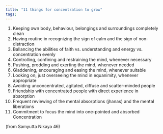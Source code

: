 ```yaml
---
title: "11 things for concentration to grow"
tags: 
---
```


 
1. Keeping own body, behaviour, belongings and surroundings completely clean 
2. Having routine in recognizing the sign of calm and the sign of non-distraction 
3. Ballancing the abilities of faith vs. understanding and energy vs. concentration evenly 
4. Controlling, confining and restraining the mind, whenever necessary 
5. Pushing, prodding and exerting the mind, whenever needed 
6. Gladdening, encouraging and easing the mind, whenever suitable 
7. Looking on, just overseeing the mind in equanimity, whenever appropriate 
8. Avoiding unconcentrated, agitated, diffuse and scatter-minded people 
9. Friendship with concentrated people with direct experience in absorption 
10. Frequent reviewing of the mental absorptions (jhanas) and the mental liberations 
11. Commitment to focus the mind into one-pointed and absorbed Concentration 

(from Samyutta Nikaya 46)